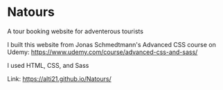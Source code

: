 # Natours
 A tour booking website for adventerous tourists
 
 I built this website from Jonas Schmedtmann's Advanced CSS course on Udemy:  https://www.udemy.com/course/advanced-css-and-sass/
 
 I used HTML, CSS, and Sass
 
 Link: https://alti21.github.io/Natours/
